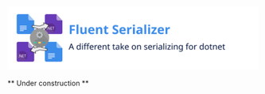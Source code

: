 <h3 align="center">

  ![Fluent Serializer](./doc/logo/Banner.optimized.svg?token=GHSAT0AAAAAABNT2E5XSKNFQBQT2XRIDGS6YPD3THA)

</h3>
    
** Under construction **
